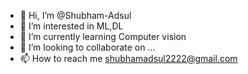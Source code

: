 - 👋 Hi, I’m @Shubham-Adsul
- 👀 I’m interested in ML,DL
- 🌱 I’m currently learning Computer vision
- 💞️ I’m looking to collaborate on ...
- 📫 How to reach me shubhamadsul2222@gmail.com

<!---
Shubham-Adsul/Shubham-Adsul is a ✨ special ✨ repository because its `README.md` (this file) appears on your GitHub profile.
You can click the Preview link to take a look at your changes.
--->
